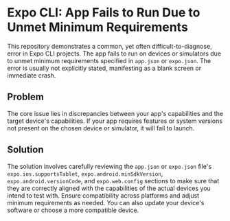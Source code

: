 # Expo CLI: App Fails to Run Due to Unmet Minimum Requirements

This repository demonstrates a common, yet often difficult-to-diagnose, error in Expo CLI projects. The app fails to run on devices or simulators due to unmet minimum requirements specified in `app.json` or `expo.json`. The error is usually not explicitly stated, manifesting as a blank screen or immediate crash.

## Problem

The core issue lies in discrepancies between your app's capabilities and the target device's capabilities. If your app requires features or system versions not present on the chosen device or simulator, it will fail to launch.

## Solution

The solution involves carefully reviewing the `app.json` or `expo.json` file's `expo.ios.supportsTablet`, `expo.android.minSdkVersion`, `expo.android.versionCode`, and `expo.web.config` sections to make sure that they are correctly aligned with the capabilities of the actual devices you intend to test with.  Ensure compatibility across platforms and adjust minimum requirements as needed. You can also update your device's software or choose a more compatible device.